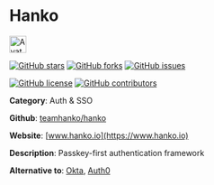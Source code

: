 
# Hanko 

<a href="https://www.hanko.io"><img src="https://icons.duckduckgo.com/ip3/www.hanko.io.ico" alt="Avatar" width="30" height="30" /></a>

[![GitHub stars](https://img.shields.io/github/stars/teamhanko/hanko.svg?style=social&label=Star&maxAge=2592000)](https://GitHub.com/teamhanko/hanko/stargazers/) [![GitHub forks](https://img.shields.io/github/forks/teamhanko/hanko.svg?style=social&label=Fork&maxAge=2592000)](https://GitHub.com/teamhanko/hanko/network/) [![GitHub issues](https://img.shields.io/github/issues/teamhanko/hanko.svg)](https://GitHub.com/Nteamhanko/hanko/issues/)

[![GitHub license](https://img.shields.io/github/license/teamhanko/hanko.svg)](https://github.com/teamhanko/hanko/blob/master/LICENSE) [![GitHub contributors](https://img.shields.io/github/contributors/teamhanko/hanko.svg)](https://GitHub.com/teamhanko/hanko/graphs/contributors/) 

**Category**: Auth & SSO

**Github**: [teamhanko/hanko](https://github.com/teamhanko/hanko)

**Website**: [www.hanko.io](https://www.hanko.io)

**Description**:
Passkey-first authentication framework

**Alternative to**: [Okta](https://okta.com/), [Auth0](https://auth0.com/)
